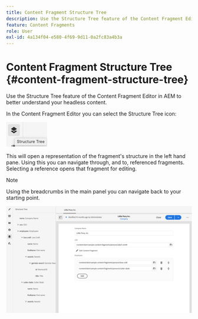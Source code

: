 ```yaml
---
title: Content Fragment Structure Tree
description: Use the Structure Tree feature of the Content Fragment Editor in AEM to better understand your headless content.
feature: Content Fragments
role: User
exl-id: 4a134f04-e580-4f69-9d11-0a2fc83a4b3a
---
```

# Content Fragment Structure Tree {#content-fragment-structure-tree}

Use the Structure Tree feature of the Content Fragment Editor in AEM to better understand your headless content.

In the Content Fragment Editor you can select the Structure Tree icon:

![Content Fragment Structure Tree](assets/cfm-structuretree-01.png)

This will open a representation of the fragment's structure in the left hand pane. Using this you can navigate through, and to, referenced fragments. Selecting a reference opens that fragment for editing.

>[!NOTE]
>
>Using the breadcrumbs in the main panel you can navigate back to your starting point.

![Content Fragment Structure Tree](assets/cfm-structuretree-02.png)
